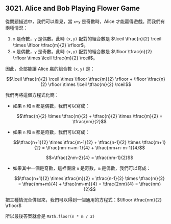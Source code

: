 ## 3021. Alice and Bob Playing Flower Game

從問題描述中，我們可以看見，當 `x+y` 是奇數時，Alice 才能贏得遊戲。而我們有兩種情況：

1. `x` 是奇數，`y` 是偶數。此時 `(x,y)` 配對的組合數是 $\lceil \tfrac{n}{2} \rceil \times \lfloor \tfrac{m}{2} \rfloor$。
2. `x` 是偶數，`y` 是奇數。此時 `(x,y)` 配對的組合數是 $\lfloor \tfrac{n}{2} \rfloor \times \lceil \tfrac{m}{2} \rceil$。

因此，全部能讓 Alice 贏的組合數 `(x,y)` 是：

$$\lceil \tfrac{n}{2} \rceil \times \lfloor \tfrac{m}{2} \rfloor + \lfloor \tfrac{n}{2} \rfloor \times \lceil \tfrac{m}{2} \rceil$$

我們再將這個方程式化簡：

* 如果 `n` 和 `m` 都是偶數，我們可以寫成：

  $$\tfrac{n}{2} \times \tfrac{m}{2} + \tfrac{n}{2} \times \tfrac{m}{2} = \tfrac{nm}{2}$$

* 如果 `n` 和 `m` 都是奇數，我們可以寫成：

  $$\tfrac{n+1}{2} \times \tfrac{m-1}{2} + \tfrac{n-1}{2} \times \tfrac{m+1}{2} = \tfrac{nm-n+m-1}{4} + \tfrac{nm+n-m-1}{4}$$

  $$=\tfrac{2nm-2}{4} = \tfrac{nm-1}{2}$$

* 如果其中一個是奇數，這裡假設 `n` 是奇數，`m` 是偶數，我們可以寫成：

  $$\tfrac{n+1}{2} \times \tfrac{m}{2} + \tfrac{n-1}{2} \times \tfrac{m}{2} = \tfrac{nm+m}{4} + \tfrac{nm-m}{4} = \tfrac{2nm}{4} = \tfrac{nm}{2}$$

把三種情況合併起來，我們可以得到一個通用的方程式：$\lfloor \tfrac{nm}{2} \rfloor$

所以最後答案就會是 `Math.floor(n * m / 2)`
